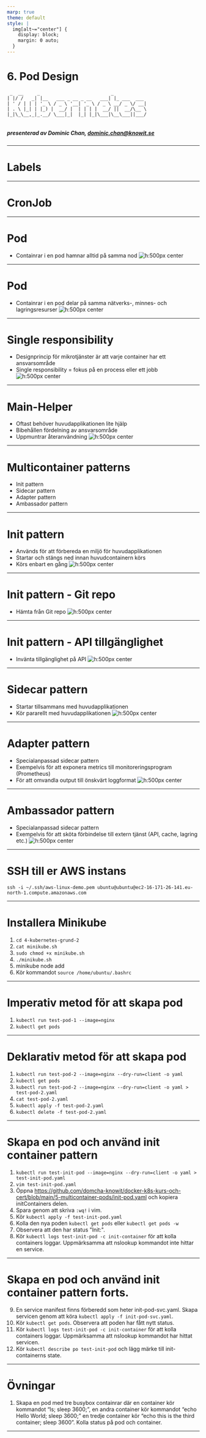 ```yaml
---
marp: true
theme: default
style: |
  img[alt~="center"] {
    display: block;
    margin: 0 auto;
  }
---
```


# 6. Pod Design

```
 _  __     _                          _            
| |/ /   _| |__   ___ _ __ _ __   ___| |_ ___  ___ 
| ' / | | | '_ \ / _ \ '__| '_ \ / _ \ __/ _ \/ __|
| . \ |_| | |_) |  __/ |  | | | |  __/ ||  __/\__ \
|_|\_\__,_|_.__/ \___|_|  |_| |_|\___|\__\___||___/


```

##### presenterad av Dominic Chan, dominic.chan@knowit.se

---

# Labels


---

# CronJob



---

# Pod

- Containrar i en pod hamnar alltid på samma nod
  ![h:500px center](./images/container-pod-nod.png)

---

# Pod

- Containrar i en pod delar på samma nätverks-, minnes- och lagringsresurser
  ![h:500px center](./images/resursdelning.png)

---

# Single responsibility

- Designprincip för mikrotjänster är att varje container har ett ansvarsområde
- Single responsibility = fokus på en process eller ett jobb
  ![h:500px center](./images/single-responsibility.png)

---

# Main-Helper

- Oftast behöver huvudapplikationen lite hjälp
- Bibehållen fördelning av ansvarsområde
- Uppmuntrar återanvändning
  ![h:500px center](./images/main-helper.png)

---

# Multicontainer patterns

- Init pattern
- Sidecar pattern
- Adapter pattern
- Ambassador pattern

---

# Init pattern

- Används för att förbereda en miljö för huvudapplikationen
- Startar och stängs ned innan huvudcontainern körs
- Körs enbart en gång
  ![h:500px center](./images/init-pattern.png)

---

# Init pattern - Git repo

- Hämta från Git repo
  ![h:500px center](./images/init-git.png)

---

# Init pattern - API tillgänglighet

- Invänta tillgänglighet på API
  ![h:500px center](./images/init-api.png)

---

# Sidecar pattern

- Startar tillsammans med huvudapplikationen
- Kör pararellt med huvudapplikationen
  ![h:500px center](./images/sidecar-pattern.png)

---

# Adapter pattern

- Specialanpassad sidecar pattern
- Exempelvis för att exponera metrics till monitoreringsprogram (Prometheus)
- För att omvandla output till önskvärt loggformat
  ![h:500px center](./images/adapter-pattern.png)

---

# Ambassador pattern

- Specialanpassad sidecar pattern
- Exempelvis för att sköta förbindelse till extern tjänst (API, cache, lagring etc.)
  ![h:500px center](./images/ambassador-pattern.png)

---

# SSH till er AWS instans

`ssh -i ~/.ssh/aws-linux-demo.pem ubuntu@ubuntu@ec2-16-171-26-141.eu-north-1.compute.amazonaws.com`

---

# Installera Minikube

1. `cd 4-kubernetes-grund-2`
2. `cat minikube.sh`
3. `sudo chmod +x minikube.sh`
4. `./minikube.sh`
5. minikube node add
6. Kör kommandot `source /home/ubuntu/.bashrc`

---

# Imperativ metod för att skapa pod

1. `kubectl run test-pod-1 --image=nginx`
2. `kubectl get pods`

---

# Deklarativ metod för att skapa pod

1. `kubectl run test-pod-2 --image=nginx --dry-run=client -o yaml`
2. `kubectl get pods`
3. `kubectl run test-pod-2 --image=nginx --dry-run=client -o yaml > test-pod-2.yaml`
4. `cat test-pod-2.yaml`
5. `kubectl apply -f test-pod-2.yaml`
6. `kubectl delete -f test-pod-2.yaml`

---

# Skapa en pod och använd init container pattern

1. `kubectl run test-init-pod --image=nginx --dry-run=client -o yaml > test-init-pod.yaml`
2. `vim test-init-pod.yaml`
3. Öppna https://github.com/domcha-knowit/docker-k8s-kurs-och-cert/blob/main/5-multicontainer-pods/init-pod.yaml och
   kopiera initContainers delen.
4. Spara genom att skriva `:wq!` i vim.
5. Kör `kubectl apply -f test-init-pod.yaml`
6. Kolla den nya poden `kubectl get pods` eller `kubectl get pods -w`
7. Observera att den har status "Init:".
8. Kör `kubectl logs test-init-pod -c init-container` för att kolla containers loggar. Uppmärksamma att nslookup
   kommandot inte hittar en service.

---

# Skapa en pod och använd init container pattern forts.

9. En service manifest finns förberedd som heter init-pod-svc.yaml. Skapa servicen genom att
   köra `kubectl apply -f init-pod-svc.yaml`.
10. Kör `kubectl get pods`. Observera att poden har fått nytt status.
11. Kör `kubectl logs test-init-pod -c init-container` för att kolla containers loggar. Uppmärksamma att nslookup
    kommandot har hittat servicen.
12. Kör `kubectl describe po test-init-pod` och lägg märke till init-containerns state.

---

# Övningar

1. Skapa en pod med tre busybox containrar där en container kör kommandot “ls; sleep 3600;”, en andra container kör
   kommandot “echo Hello World; sleep 3600;” en tredje container kör “echo this is the third container; sleep 3600”.
   Kolla status på pod och container.

---


